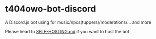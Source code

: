# t404owo-bot-discord
A Discord.js bot using for music/npcs(tuppers)/moderations/... and more

Please head to [SELF-HOSTING.md](https://github.com/t404owo/t404owo-bot-discord/blob/main/SELF-HOSTING.md) if you want to host the bot
